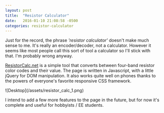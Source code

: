 ```yaml
---
layout: post
title:  "Resistor Calculator"
date:   2016-01-10 21:08:58 -0500
categories: resistor-calculator
---
```


Just for the record, the phrase *'resistor calculator'* doesn't make much sense to me. It's really an encoder/decoder, not a calculator. However it seems like most people call this sort of tool a calculator so I'll stick with that. I'm probably wrong anyway.

[ResistorCalc.net](http://www.resistorcalc.net) is a simple tool that converts between four-band resistor color codes and their value. The page is written in Javascript, with a little jQuery for DOM manipulation. It also works quite well on phones thanks to the powers of everyone's favorite responsive CSS framework.

<div class='image-container'>
![Desktop](/assets/resistor_calc_1.png)
</div>

I intend to add a few more features to the page in the future, but for now it's complete and useful for hobbyists / EE students.
